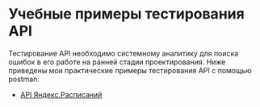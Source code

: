 # Учебные примеры тестирования API

Тестирование API необходимо системному аналитику для поиска ошибок в его работе на ранней стадии проектирования. Ниже приведены мои практические примеры тестирования API с помощью postman:

* [API Яндекс.Расписаний](raspapi/README.md)
